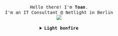 <p align="center">
  <br>
  <samp>
    Hello there! I'm <b>Toan</b>.
    <br>I'm an IT Consultant @ Netlight in Berlin<br>

</samp>

  <img src="https://data.whicdn.com/images/171988613/original.gif" width="200"/>

</p>


<details align="center">

<summary> <b> <samp> Light bonfire </samp></b></summary>
<samp>
 <b><h2 style="color: #fc6203">B O N F I R E &nbsp; L I T !</h2> </b>

<img src="https://raw.githubusercontent.com/TanZng/TanZng/master/assets/bonefire.gif" width="200"/>

<p align="center">
  <a rel="nofollow noopener noreferrer" target="_blank" href="https://www.linkedin.com/in/toan-tran-quoc-7667871b0/">
  <img src="https://img.icons8.com/fluency/40/000000/linkedin.png" alt="LinkedIn"></a>
</p> 


</samp>
</details>
